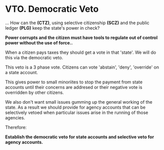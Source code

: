 # VTO. Democratic Veto

... How can the **(CTZ)**, using selective citizenship **(SCZ)** and the public ledger **(PLG)** keep the state's power in check?

**Power corrupts and the citizen must have tools to regulate out of control power without the use of force..**

When a citizen pays taxes they should get a vote in that 'state'.  We will do this via the democratic veto.

This veto is a 3 phase vote. Citizens can vote 'abstain', 'deny', 'override' on a state account.

This gives power to small minoriites to stop the payment from state accounts until their concerns are addresed or their negative vote is overridden by other citizens.

We also don't want small issues gumming up the general working of the state.  As a result we should provide for agency accounts that can be selectively vetoed when particular issues arise in the running of those agencies.


Therefore:

**Establish the democratic veto for state accounts and selective veto for agency accounts.**
